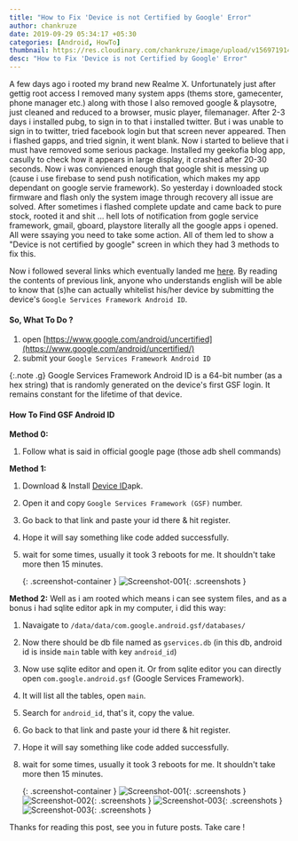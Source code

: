 ```yaml
---
title: "How to Fix 'Device is not Certified by Google' Error"
author: chankruze
date: 2019-09-29 05:34:17 +05:30
categories: [Android, HowTo]
thumbnail: https://res.cloudinary.com/chankruze/image/upload/v1569719146/blog/GSF/device_not_certified.png
desc: "How to Fix 'Device is not Certified by Google' Error"
---
```

A few days ago i rooted my brand new Realme X. Unfortunately just after gettig root access I removed many system apps (thems store, gamecenter, phone manager etc.) along with those I also removed google & playsotre, just cleaned and reduced to a browser, music player, filemanager. After 2-3 days i installed pubg, to sign in to that i installed twitter. But i was unable to sign in to twitter, tried facebook login but that screen never appeared. Then i flashed gapps, and tried signin, it went blank. Now i started to believe that i must have removed some serious package. Installed my geekofia blog app, casully to check how it appears in large display, it crashed after 20-30 seconds. Now i was convienced enough that google shit is messing up (cause i use firebase to send push notification, which makes my app dependant on google servie framework). So yesterday i downloaded stock firmware and flash only the system image through recovery all issue are solved. After sometimes i flashed complete update and came back to pure stock, rooted it and shit ... hell lots of notification from gogle service framework, gmail, gboard, playstore literally all the google apps i opened. All were ssaying you need to take some action. All of them led to show a "Device is not certified by google" screen in which they had 3 methods to fix this.

Now i followed several links which eventually landed me [here](https://www.google.com/android/uncertified/). By reading the contents of previous link, anyone who understands english will be able to know that (s)he can actually whitelist his/her device by submitting the device's `Google Services Framework Android ID`.

#### So, What To Do ?
1. open [https://www.google.com/android/uncertified](https://www.google.com/android/uncertified/)
1. submit your `Google Services Framework Android ID`

{:.note .g}
Google Services Framework Android ID is a 64-bit number (as a hex string) that is randomly generated on the device's first GSF login. It remains constant for the lifetime of that device.

#### How To Find GSF Android ID
**Method 0:**
1. Follow what is said in official google page (those adb shell commands)

**Method 1:**
1. Download & Install [Device ID](https://apkpure.com/device-id/com.evozi.deviceid)apk.
1. Open it and copy `Google Services Framework (GSF)` number.
1. Go back to that link and paste your id there & hit register.
1. Hope it will say something like code added successfully.
1. wait for some times, usually it took 3 reboots for me. It shouldn't take more then 15 minutes.

    {: .screenshot-container }
    ![Screenshot-001](https://res.cloudinary.com/chankruze/image/upload/v1569718215/blog/GSF/Screenshot_2019-09-29-05-20-58-13_5163951c6498da36b1258b432165bbe1.png){: .screenshots }

**Method 2:**
Well as i am rooted which means i can see system files, and as a bonus i had sqlite editor apk in my computer, i did this way:
1. Navaigate to `/data/data/com.google.android.gsf/databases/`
1. Now there should be  db file named as `gservices.db` (in this db, android id is inside `main` table with key `android_id`)
1. Now use sqlite editor and open it. Or from sqlite editor you can directly open `com.google.android.gsf` (Google Services Framework).
1. It will list all the tables, open `main`.
1. Search for `android_id`, that's it, copy the value.
1. Go back to that link and paste your id there & hit register.
1. Hope it will say something like code added successfully.
1. wait for some times, usually it took 3 reboots for me. It shouldn't take more then 15 minutes.

    {: .screenshot-container }
    ![Screenshot-001](https://res.cloudinary.com/chankruze/image/upload/v1569718216/blog/GSF/Screenshot_2019-09-29-05-32-46-21_e09f569b61d8cda1839cca89d9782277.png){: .screenshots }
    ![Screenshot-002](https://res.cloudinary.com/chankruze/image/upload/v1569718215/blog/GSF/Screenshot_2019-09-29-05-32-40-19_e09f569b61d8cda1839cca89d9782277.png){: .screenshots }
    ![Screenshot-003](https://res.cloudinary.com/chankruze/image/upload/v1569718215/blog/GSF/Screenshot_2019-09-29-05-32-34-15_e09f569b61d8cda1839cca89d9782277.png){: .screenshots }
    ![Screenshot-003](https://res.cloudinary.com/chankruze/image/upload/v1569718215/blog/GSF/Screenshot_2019-09-29-05-32-28-51_e09f569b61d8cda1839cca89d9782277.png){: .screenshots }

Thanks for reading this post, see you in future posts. Take care !